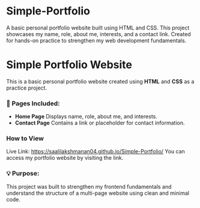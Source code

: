 # Simple-Portfolio
A basic personal portfolio website built using HTML and CSS. This project showcases my name, role, about me, interests, and a contact link. Created for hands-on practice to strengthen my web development fundamentals.
# Simple Portfolio Website

This is a basic personal portfolio website created using **HTML** and **CSS** as a practice project.

### 🔗 Pages Included:
- **Home Page**
   Displays name, role, about me, and interests.
- **Contact Page**
   Contains a link or placeholder for contact information.
### How to View
Live Link: https://saalilakshmanan04.github.io/Simple-Portfolio/
     You can access my portfolio website by visiting the link.
### 💡 Purpose:
This project was built to strengthen my frontend fundamentals and understand the structure of a multi-page website using clean and minimal code.


